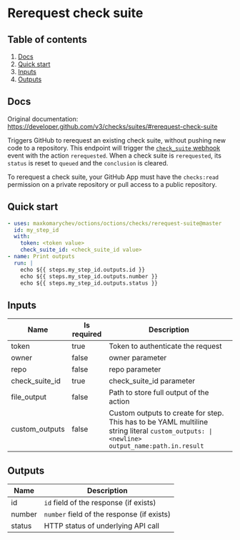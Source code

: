 # Rerequest check suite

## Table of contents

1. [Docs](#docs)
1. [Quick start](#quick-start)
1. [Inputs](#inputs)
1. [Outputs](#outputs)

<a name="quick-start" ></a>
## Docs

Original documentation: https://developer.github.com/v3/checks/suites/#rerequest-check-suite

Triggers GitHub to rerequest an existing check suite, without pushing new code to a repository. This endpoint will trigger the [`check_suite` webhook](https://developer.github.com/v3/activity/events/types/#checksuiteevent) event with the action `rerequested`. When a check suite is `rerequested`, its `status` is reset to `queued` and the `conclusion` is cleared.

To rerequest a check suite, your GitHub App must have the `checks:read` permission on a private repository or pull access to a public repository.


<a name="quick start" ></a>
## Quick start

```yaml
- uses: maxkomarychev/octions/octions/checks/rerequest-suite@master
  id: my_step_id
  with:
    token: <token value>
    check_suite_id: <check_suite_id value>
- name: Print outputs
  run: |
    echo ${{ steps.my_step_id.outputs.id }}
    echo ${{ steps.my_step_id.outputs.number }}
    echo ${{ steps.my_step_id.outputs.status }}
```


<a name="inputs" ></a>
## Inputs

| Name | Is required | Description |
|---|---|---|
|token|true|Token to authenticate the request
|owner|false|owner parameter
|repo|false|repo parameter
|check_suite_id|true|check_suite_id parameter
|file_output|false|Path to store full output of the action
|custom_outputs|false|Custom outputs to create for step. This has to be YAML multiline string literal `custom_outputs: \|<newline> output_name:path.in.result`

<a name="outputs" ></a>
## Outputs

| Name | Description |
|---|---|
|id|`id` field of the response (if exists)|
|number|`number` field of the response (if exists)|
|status|HTTP status of underlying API call|


